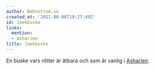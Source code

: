 ```yaml
---
author: Wahnstrom.se
created_at: '2011-08-08T19:27:49Z'
id: Jaekbuske
links:
  mention:
  - Asharien
title: Jaekbuske
---
```


En buske vars rötter är ätbara och som är vanlig i [Asharien].

  [Asharien]: Asharien